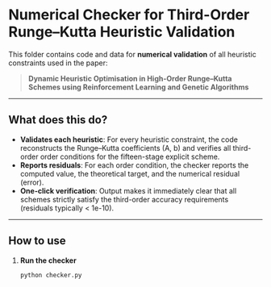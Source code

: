 # Numerical Checker for Third-Order Runge–Kutta Heuristic Validation

This folder contains code and data for **numerical validation** of all heuristic constraints used in the paper:

> **Dynamic Heuristic Optimisation in High-Order Runge–Kutta Schemes using Reinforcement Learning and Genetic Algorithms**

---

## What does this do?

- **Validates each heuristic**: For every heuristic constraint, the code reconstructs the Runge–Kutta coefficients (A, b) and verifies all third-order order conditions for the fifteen-stage explicit scheme.
- **Reports residuals**: For each order condition, the checker reports the computed value, the theoretical target, and the numerical residual (error).
- **One-click verification**: Output makes it immediately clear that all schemes strictly satisfy the third-order accuracy requirements (residuals typically < 1e-10).

---

## How to use

1. **Run the checker**
   ```bash
   python checker.py
